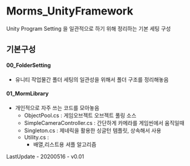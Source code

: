 # Morms_UnityFramework
Unity Program Setting 을 일관적으로 하기 위해 정리하는 기본 세팅 구성



## **기본구성**

#### 00_FolderSetting

- 유니티 작업물간 폴더 세팅의 일관성을 위해서 폴더 구조를 정리해놓음



#### 01_MormLibrary

- 개인적으로 자주 쓰는 코드를 모아놓음
  - ObjectPool.cs : 게임오브젝트 오브젝트 풀링 소스
  - SimpleCameraController.cs : 간단하게 카메라를 게임씬에서 움직일때
  - Singleton.cs : 제네릭을 활용한 싱글턴 템플릿, 상속해서 사용
  - Utility.cs : 
    - 배열,리스트용 셔플 알고리즘



LastUpdate - 20200516 - v0.01